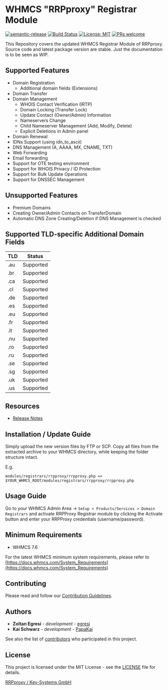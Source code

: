 # WHMCS "RRPproxy" Registrar Module #

[![semantic-release](https://img.shields.io/badge/%20%20%F0%9F%93%A6%F0%9F%9A%80-semantic--release-e10079.svg)](https://github.com/semantic-release/semantic-release)
[![Build Status](https://travis-ci.com/rrpproxy/whmcs-rrpproxy-registrar.svg?branch=master)](https://travis-ci.com/rrpproxy/whmcs-rrpproxy-registrar)
[![License: MIT](https://img.shields.io/badge/License-MIT-blue.svg)](https://opensource.org/licenses/MIT)
[![PRs welcome](https://img.shields.io/badge/PRs-welcome-brightgreen.svg)](https://github.com/rrpproxy/whmcs-rrpproxy-registrar/blob/master/CONTRIBUTING.md)

This Repository covers the updated WHMCS Registrar Module of RRPproxy. Source code and latest package version are stable. Just the documentation is to be seen as WIP.

## Supported Features ##

* Domain Registration
  * Additional domain fields (Extensions)
* Domain Transfer
* Domain Management
  * WHOIS Contact Verification (IRTP)
  * Domain Locking (Transfer Lock)
  * Update Contact (Owner/Admin) Information
  * Nameservers Change
  * Child Nameserver Management (Add, Modify, Delete)
  * Explicit Deletions in Admin panel
* Domain Renewal
* IDNs Support (using idn_to_ascii)
* DNS Management (A, AAAA, MX, CNAME, TXT)
* Web Forwarding
* Email forwarding
* Support for OTE testing environment
* Support for WHOIS Privacy / ID Protection
* Support for Bulk Update Operations
* Support for DNSSEC Management

## Unsupported Features ##

* Premium Domains
* Creating Owner/Admin Contacts on TransferDomain
* Automatic DNS Zone Creating/Deletion if DNS Management is checked

## Supported TLD-specific Additional Domain Fields ##

| TLD | Status |
| -------- | -------- |
| .au | Supported|
| .br | Supported|
| .ca | Supported|
| .cl | Supported|
| .de | Supported|
| .es | Supported|
| .eu | Supported|
| .fr | Supported|
| .it | Supported|
| .nu | Supported|
| .ro | Supported|
| .ru | Supported|
| .se | Supported|
| .sg | Supported|
| .uk | Supported|
| .us | Supported|

## Resources ##

* [Release Notes](https://github.com/rrpproxy/whmcs-rrpproxy-registrar/releases)

## Installation / Update Guide ##

Simply upload the new version files by FTP or SCP.
Copy all files from the extracted archive to your WHMCS directory, while keeping the folder structure intact.

E.g.

`modules/registrars/rrpproxy/rrpproxy.php => $YOUR_WHMCS_ROOT/modules/registrars/rrpproxy/rrpproxy.php`

## Usage Guide ##

Go to your WHMCS Admin Area -> `Setup > Products/Services > Domain Registrars` and activate RRPProxy Registrar module by clicking the Activate button and enter your RRPProxy credentials (username/password).

## Minimum Requirements ##

* WHMCS 7.6

For the latest WHMCS minimum system requirements, please refer to
[https://docs.whmcs.com/System_Requirements](https://docs.whmcs.com/System_Requirements)

## Contributing ##

Please read and follow our [Contribution Guidelines](https://github.com/rrpproxy/whmcs-rrpproxy-registrar/blob/master/CONTRIBUTING.md).

## Authors ##

* **Zoltan Egresi** - *development* - [egresi](https://github.com/egresi)
* **Kai Schwarz** - *development* - [PapaKai](https://github.com/papakai)

See also the list of [contributors](https://github.com/rrpproxy/whmcs-rrpproxy-registrar/graphs/contributors) who participated in this project.

## License ##

This project is licensed under the MIT License - see the [LICENSE](https://github.com/rrpproxy/whmcs-rrpproxy-registrar/blob/master/LICENSE) file for details.

[RRPproxy / Key-Systems GmbH](https://www.rrpproxy.net/)
